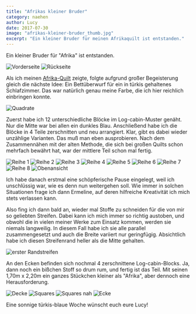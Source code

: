 ```yaml
---
title: "Afrikas kleiner Bruder"
category: naehen
author: Lucy
date: 2017-07-30
image: "afrikas-kleiner-bruder_thumb.jpg"
excerpt: "Ein kleiner Bruder für meinen Afrikaquilt ist entstanden."
---
```


Ein kleiner Bruder für "Afrika" ist entstanden.

![Vorderseite](_1110200.JPG)
![Rückseite](_1110199.JPG)

Als ich meinen [Afrika-Quilt](/2016/08/uber-vier-quadratmeter-afrika/) zeigte, folgte aufgrund großer Begeisterung gleich die nächste Idee:  Ein Bettüberwurf für ein in türkis gehaltenes Schlafzimmer. Das war natürlich genau meine Farbe, die ich hier reichlich einbringen konnte.

![Quadrate](IMG_20170416_100245.jpg)

Zuerst habe ich 12 unterschiedliche Blöcke im Log-cabin-Muster genäht. Nur die Mitte war bei allen ein dunkles Blau. Anschließend habe ich die Blöcke in 4 Teile zerschnitten und neu arrangiert. Klar, gibt es dabei wieder unzählige Varianten. Das muß man eben ausprobieren. Nach dem Zusammennähen mit der alten Methode, die sich bei großen Quilts schon mehrfach bewährt hat, war der mittlere Teil schon mal fertig.

![Reihe 1](IMG_20170430_111725.jpg)
![Reihe 2](IMG_20170430_111729.jpg)
![Reihe 3](IMG_20170430_111743.jpg)
![Reihe 4](IMG_20170430_111756.jpg)
![Reihe 5](IMG_20170430_111809.jpg)
![Reihe 6](IMG_20170430_111821.jpg)
![Reihe 7](IMG_20170430_111839.jpg)
![Reihe 8](IMG_20170430_111849.jpg)
![Obenansicht](IMG_20170430_111856.jpg)

Ich habe danach erstmal eine schöpferische Pause eingelegt, weil ich unschlüssig war, wie es denn nun weitergehen soll. Wie immer in solchen Situationen frage ich dann Ermeline, auf deren hilfreiche Kreativität ich mich stets verlassen kann.

Also fing ich dann bald an, wieder mal Stoffe zu schneiden für die von mir so geliebten Streifen. Dabei kann ich mich immer so richtig austoben, und obwohl die in vielen meiner Werke zum Einsatz kommen, werden sie niemals langweilig. In diesem Fall habe ich sie alle parallel zusammengesetzt und auch die Breite variiert nur geringfügig. Absichtlich habe ich diesen Streifenrand heller als die Mitte gehalten.

![erster Randstreifen](IMG_20170604_104559.jpg)

An den Ecken befinden sich nochmal 4 zerschnittene Log-cabin-Blocks. Ja, dann noch ein bißchen Stoff so drum rum, und fertig ist das Teil. Mit seinen 1,70m x 2,20m ein ganzes Stückchen kleiner als "Afrika", aber dennoch eine Herausforderung.

![Decke](_1110207.JPG)
![Squares](_1110206.JPG)
![Squares nah](_1110202.JPG)
![Ecke](_1110204.JPG)

Eine sonnige türkis-blaue Woche wünscht euch eure Lucy! 
